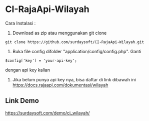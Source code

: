 # CI-RajaApi-Wilayah

Cara Instalasi :
1) Download as zip atau menggunakan git clone
```
git clone https://github.com/surdaysoft/CI-RajaApi-Wilayah.git
```
1) Buka file config difolder "application/config/config.php". Ganti
```
$config['key'] = 'your-api-key';
```
dengan api key kalian
1) Jika belum punya api key nya, bisa daftar di link dibawah ini
https://docs.rajaapi.com/dokumentasi/wilayah

## Link Demo
https://surdaysoft.com/demo/ci_wilayah/
